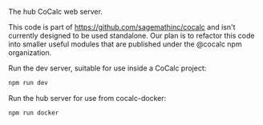 The hub CoCalc web server.

This code is part of https://github.com/sagemathinc/cocalc and isn't currently designed to be used standalone. Our plan is to refactor this code into smaller useful modules that are published under the @cocalc npm organization.


Run the dev server, suitable for use inside a CoCalc project:
```sh
npm run dev
```

Run the hub server for use from cocalc-docker:
```sh
npm run docker
```
